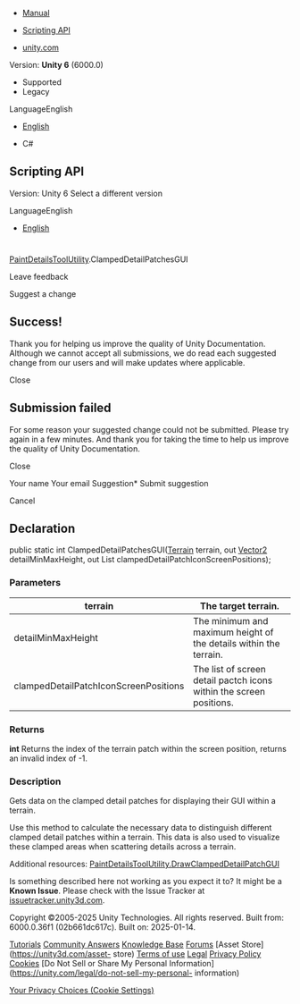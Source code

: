 [ ]()

  * [Manual](../Manual/index.html)
  * [Scripting API](../ScriptReference/index.html)

  * [unity.com](https://unity.com/)

Version: **Unity 6** (6000.0)

  * Supported
  * Legacy

LanguageEnglish

  * [English]()

  * C#

[ ](https://docs.unity3d.com)

## Scripting API

Version: Unity 6 Select a different version

LanguageEnglish

  * [English]()

#
[PaintDetailsToolUtility](TerrainTools.PaintDetailsToolUtility.html).ClampedDetailPatchesGUI

Leave feedback

Suggest a change

## Success!

Thank you for helping us improve the quality of Unity Documentation. Although
we cannot accept all submissions, we do read each suggested change from our
users and will make updates where applicable.

Close

## Submission failed

For some reason your suggested change could not be submitted. Please <a>try
again</a> in a few minutes. And thank you for taking the time to help us
improve the quality of Unity Documentation.

Close

Your name Your email Suggestion* Submit suggestion

Cancel

[ ]()

## Declaration

public static int ClampedDetailPatchesGUI([Terrain](Terrain.html) terrain, out
[Vector2](Vector2.html) detailMinMaxHeight, out List<Vector4>
clampedDetailPatchIconScreenPositions);

### Parameters

terrain | The target terrain.  
---|---  
detailMinMaxHeight | The minimum and maximum height of the details within the terrain.  
clampedDetailPatchIconScreenPositions | The list of screen detail pactch icons within the screen positions.  
  
### Returns

**int** Returns the index of the terrain patch within the screen position,
returns an invalid index of -1.

### Description

Gets data on the clamped detail patches for displaying their GUI within a
terrain.

Use this method to calculate the necessary data to distinguish different
clamped detail patches within a terrain. This data is also used to visualize
these clamped areas when scattering details across a terrain.  
  
Additional resources:
[PaintDetailsToolUtility.DrawClampedDetailPatchGUI](TerrainTools.PaintDetailsToolUtility.DrawClampedDetailPatchGUI.html)

Is something described here not working as you expect it to? It might be a
**Known Issue**. Please check with the Issue Tracker at
[issuetracker.unity3d.com](https://issuetracker.unity3d.com).

Copyright ©2005-2025 Unity Technologies. All rights reserved. Built from:
6000.0.36f1 (02b661dc617c). Built on: 2025-01-14.

[Tutorials](https://unity3d.com/learn) [Community
Answers](https://answers.unity3d.com) [Knowledge
Base](https://support.unity3d.com/hc/en-us)
[Forums](https://forum.unity3d.com) [Asset Store](https://unity3d.com/asset-
store) [Terms of use](https://docs.unity3d.com/Manual/TermsOfUse.html)
[Legal](https://unity.com/legal) [Privacy
Policy](https://unity.com/legal/privacy-policy)
[Cookies](https://unity.com/legal/cookie-policy) [Do Not Sell or Share My
Personal Information](https://unity.com/legal/do-not-sell-my-personal-
information)

[Your Privacy Choices (Cookie Settings)](javascript:void\(0\);)

